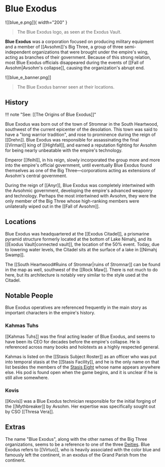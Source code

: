 # Blue Exodus

![[blue_e.png]]{ width="200" }
> The Blue Exodus logo, as seen at the Exodus Vault.

**Blue Exodus** was a corporation focused on producing military equipment and a member of [[Avsohm]]'s Big Three, a group of three semi-independent organizations that were brought under the empire's wing, acting as branches of their government. Because of this strong relation, most Blue Exodus officials disappeared during the events of [[Fall of Avsohm|Avsohm's collapse]], causing the organization's abrupt end.

![[blue_e_banner.png]]
> The Blue Exodus banner seen at their locations.

## History

!!! note "See: [[The Origins of Blue Exodus]]"

Blue Exodus was born out of the town of Stromnar in the South Heartwood, southwest of the current epicenter of the desolation. This town was said to have a "long warrior tradition", and rose to prominence during the reign of [[Drehn]]. Blue Exodus was responsible for assassinating the final [[Virmari]] king of [[Highfall]], and earned a reputation fighting for Avsohm for being nearly unbeatable with the empire's technology. 

Emperor [[Ifeihl]], in his reign, slowly incorporated the group more and more into the empire's official government, until eventually Blue Exodus found themselves as one of the Big Three—corporations acting as extensions of Avsohm's central government.

During the reign of [[Anyr]], Blue Exodus was completely intertwined with the Avsohmic government, developing the empire's advanced weaponry and technology. Perhaps the most intertwined with Avsohm, they were the only member of the Big Three whose high-ranking members were unilaterally wiped out in the [[Fall of Avsohm]].

## Locations

Blue Exodus was headquartered at the [[Exodus Citadel]], a prismarine pyramid structure formerly located at the bottom of Lake Nimahj, and its [[Exodus Vault|connected vault]], the location of the 50% event. Today, due to lowering water levels, the Citadel sits at the surface of a lake in [[Nimahj Swamp]].

The [[South Heartwood#Ruins of Stromnar|ruins of Stromnar]] can be found in the map as well, southwest of the [[Rock Maw]]. There is not much to do here, but its architecture is notably very similar to the style used at the Citadel.

## Notable People

Blue Exodus operatives are referenced frequently in the main story as important characters in the empire's history. 

### Kahmas Tuhs

[[Kahmas Tuhs]] was the final acting leader of Blue Exodus, and seems to have been its CEO for decades before the empire's collapse. He is referenced across many books and holotexts as a highly respected general.

Kahmas is listed on the [[Stasis Subject Roster]] as an officer who was put into temporal stasis at the [[Stasis Facility]], and he is the only name on that list besides the members of the [Stasis Eight](/Lore/Historical_Figures/Avsohm/Stasis_Eight/) whose name appears anywhere else. His pod is found open when the game begins, and it is unclear if he is still alive somewhere.

### Kovis

[[Kovis]] was a Blue Exodus technician responsible for the initial forging of the [[Mythbreaker]] by Avsohm. Her expertise was specifically sought out by CSO [[Thresa Vera]].

## Extras

The name "Blue Exodus", along with the other names of the Big Three organizations, seems to be a reference to one of the three [Deities](/Lore/Higher_Beings/Deities/). Blue Exodus refers to [[Virtuo]], who is heavily associated with the color blue and famously left the continent, in an exodus of the Grand Parish from the continent.
